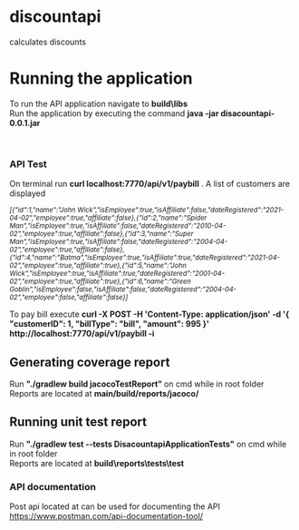 # discountapi
calculates discounts

<h1> Running the application </h1>

To run the API application navigate to  <b>build\libs </b>
<br/>
Run the application by executing the command <b>java -jar disacountapi-0.0.1.jar </b>

<br />
<h3>API Test </h3>

On terminal run <b>curl localhost:7770/api/v1/paybill</b> . A list of customers are displayed

<i><small>[{"id":1,"name":"John Wick","isEmployee":true,"isAffiliate":false,"dateRegistered":"2021-04-02","employee":true,"affiliate":false},{"id":2,"name":"Spider Man","isEmployee":true,"isAffiliate":false,"dateRegistered":"2010-04-02","employee":true,"affiliate":false},{"id":3,"name":"Super Man","isEmployee":true,"isAffiliate":false,"dateRegistered":"2004-04-02","employee":true,"affiliate":false},{"id":4,"name":"Batma","isEmployee":true,"isAffiliate":true,"dateRegistered":"2021-04-02","employee":true,"affiliate":true},{"id":5,"name":"John Wick","isEmployee":true,"isAffiliate":true,"dateRegistered":"2001-04-02","employee":true,"affiliate":true},{"id":6,"name":"Green Goblin","isEmployee":false,"isAffiliate":false,"dateRegistered":"2004-04-02","employee":false,"affiliate":false}]
  </small> </i>
<br />

To pay bill execute <b> curl -X POST -H 'Content-Type: application/json' -d '{ "customerID": 1,  "billType": "bill",  "amount": 995 }' http://localhost:7770/api/v1/paybill -i</b>

<h2> Generating coverage report</h2>
  
  Run <b> "./gradlew build jacocoTestReport" </b> on cmd while in root folder 
  <br>
Reports are located at <b> main/build/reports/jacoco/</b>

<h2> Running unit test report</h2>
Run <b>"./gradlew test --tests  DisacountapiApplicationTests"</b> on cmd while in root folder  
<br />
Reports are located at <b>build\reports\tests\test</b>
  
  <h3> API documentation </h3>
  
Post api located at can be used for documenting the API https://www.postman.com/api-documentation-tool/ 
